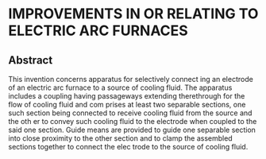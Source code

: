 # IMPROVEMENTS IN OR RELATING TO ELECTRIC ARC FURNACES

## Abstract
This invention concerns apparatus for selectively connect ing an electrode of an electric arc furnace to a source of cooling fluid. The apparatus includes a coupling having passageways extending therethrough for the flow of cooling fluid and com prises at least two separable sections, one such section being connected to receive cooling fluid from the source and the oth er to convey such cooling fluid to the electrode when coupled to the said one section. Guide means are provided to guide one separable section into close proximity to the other section and to clamp the assembled sections together to connect the elec trode to the source of cooling fluid.